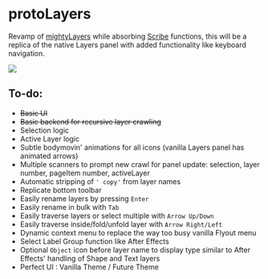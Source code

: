 # protoLayers

Revamp of [mightyLayers](https://github.com/Inventsable/mightyLayers) while absorbing [Scribe](https://github.com/Inventsable/scribe) functions, this will be a replica of the native Layers panel with added functionality like keyboard navigation.

![](https://i.imgur.com/WdkIopf.png)

## To-do:

* ~~Basic UI~~
* ~~Basic backend for recursive layer crawling~~
* Selection logic
* Active Layer logic
* Subtle bodymovin' animations for all icons (vanilla Layers panel has animated arrows)
* Multiple scanners to prompt new crawl for panel update: selection, layer number, pageItem number, activeLayer
* Automatic stripping of `' copy'` from layer names
* Replicate bottom toolbar
* Easily rename layers by pressing `Enter`
* Easily rename in bulk with `Tab`
* Easily traverse layers or select multiple with `Arrow Up/Down`
* Easily traverse inside/fold/unfold layer with `Arrow Right/Left`
* Dynamic context menu to replace the way too busy vanilla Flyout menu
* Select Label Group function like After Effects
* Optional `Object` icon before layer name to display type similar to After Effects' handling of Shape and Text layers
* Perfect UI : Vanilla Theme / Future Theme
